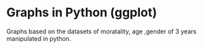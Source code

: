 # Graphs in Python (ggplot)
 Graphs based on the datasets of moratality, age ,gender  of 3 years  manipulated in python.
